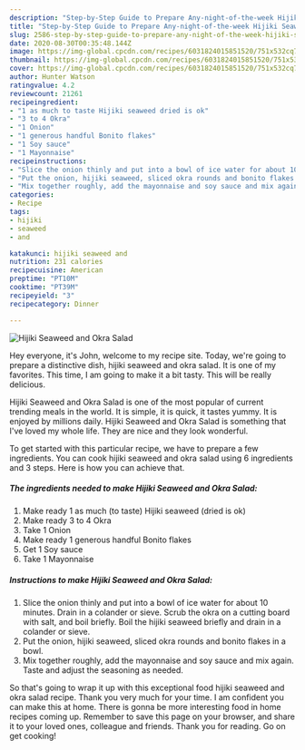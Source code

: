 ```yaml
---
description: "Step-by-Step Guide to Prepare Any-night-of-the-week Hijiki Seaweed and Okra Salad"
title: "Step-by-Step Guide to Prepare Any-night-of-the-week Hijiki Seaweed and Okra Salad"
slug: 2586-step-by-step-guide-to-prepare-any-night-of-the-week-hijiki-seaweed-and-okra-salad
date: 2020-08-30T00:35:48.144Z
image: https://img-global.cpcdn.com/recipes/6031824015851520/751x532cq70/hijiki-seaweed-and-okra-salad-recipe-main-photo.jpg
thumbnail: https://img-global.cpcdn.com/recipes/6031824015851520/751x532cq70/hijiki-seaweed-and-okra-salad-recipe-main-photo.jpg
cover: https://img-global.cpcdn.com/recipes/6031824015851520/751x532cq70/hijiki-seaweed-and-okra-salad-recipe-main-photo.jpg
author: Hunter Watson
ratingvalue: 4.2
reviewcount: 21261
recipeingredient:
- "1 as much to taste Hijiki seaweed dried is ok"
- "3 to 4 Okra"
- "1 Onion"
- "1 generous handful Bonito flakes"
- "1 Soy sauce"
- "1 Mayonnaise"
recipeinstructions:
- "Slice the onion thinly and put into a bowl of ice water for about 10 minutes. Drain in a colander or sieve. Scrub the okra on a cutting board with salt, and boil briefly. Boil the hijiki seaweed briefly and drain in a colander or sieve."
- "Put the onion, hijiki seaweed, sliced okra rounds and bonito flakes in a bowl."
- "Mix together roughly, add the mayonnaise and soy sauce and mix again. Taste and adjust the seasoning as needed."
categories:
- Recipe
tags:
- hijiki
- seaweed
- and

katakunci: hijiki seaweed and 
nutrition: 231 calories
recipecuisine: American
preptime: "PT10M"
cooktime: "PT39M"
recipeyield: "3"
recipecategory: Dinner

---
```



![Hijiki Seaweed and Okra Salad](https://img-global.cpcdn.com/recipes/6031824015851520/751x532cq70/hijiki-seaweed-and-okra-salad-recipe-main-photo.jpg)

Hey everyone, it's John, welcome to my recipe site. Today, we're going to prepare a distinctive dish, hijiki seaweed and okra salad. It is one of my favorites. This time, I am going to make it a bit tasty. This will be really delicious.

Hijiki Seaweed and Okra Salad is one of the most popular of current trending meals in the world. It is simple, it is quick, it tastes yummy. It is enjoyed by millions daily. Hijiki Seaweed and Okra Salad is something that I've loved my whole life. They are nice and they look wonderful.




To get started with this particular recipe, we have to prepare a few ingredients. You can cook hijiki seaweed and okra salad using 6 ingredients and 3 steps. Here is how you can achieve that.

<!--inarticleads1-->

##### The ingredients needed to make Hijiki Seaweed and Okra Salad:

1. Make ready 1 as much (to taste) Hijiki seaweed (dried is ok)
1. Make ready 3 to 4 Okra
1. Take 1 Onion
1. Make ready 1 generous handful Bonito flakes
1. Get 1 Soy sauce
1. Take 1 Mayonnaise




<!--inarticleads2-->

##### Instructions to make Hijiki Seaweed and Okra Salad:

1. Slice the onion thinly and put into a bowl of ice water for about 10 minutes. Drain in a colander or sieve. Scrub the okra on a cutting board with salt, and boil briefly. Boil the hijiki seaweed briefly and drain in a colander or sieve.
1. Put the onion, hijiki seaweed, sliced okra rounds and bonito flakes in a bowl.
1. Mix together roughly, add the mayonnaise and soy sauce and mix again. Taste and adjust the seasoning as needed.




So that's going to wrap it up with this exceptional food hijiki seaweed and okra salad recipe. Thank you very much for your time. I am confident you can make this at home. There is gonna be more interesting food in home recipes coming up. Remember to save this page on your browser, and share it to your loved ones, colleague and friends. Thank you for reading. Go on get cooking!

